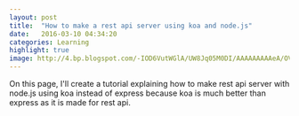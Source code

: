 ```yaml
---
layout: post
title:  "How to make a rest api server using koa and node.js"
date:   2016-03-10 04:34:20
categories: Learning
highlight: true
image: http://4.bp.blogspot.com/-IOD6VutWGlA/UW8Jq05M0DI/AAAAAAAAAeA/OVckWFybKqg/s1600/DSC01317.JPG
---
```

On this page, I'll create a tutorial explaining how to make rest api server with node.js using koa instead of express because koa is much better than express as it is made for rest api.